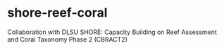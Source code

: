 # shore-reef-coral
Collaboration with DLSU SHORE: Capacity Building on Reef Assessment and Coral Taxonomy Phase 2 (CBRACT2)
